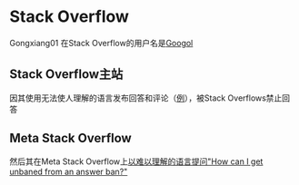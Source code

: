 # Stack Overflow

Gongxiang01 在Stack Overflow的用户名是[Googol](https://stackoverflow.com/users/24915857/)

## Stack Overflow主站

因其使用无法使人理解的语言发布回答和评论（[例](https://stackoverflow.com/questions/78443390/how-to-make-a-html-input-be-possible-to-change-by-a-slider-and-manual-input-key/78443438#78443438)），被Stack Overflows禁止回答

## Meta Stack Overflow

然后其在Meta Stack Overflow上[以难以理解的语言提问&#34;How can I get unbaned from an answer ban?&#34;](https://meta.stackoverflow.com/questions/430537/how-can-i-get-unbaned-from-an-answer-ban)
